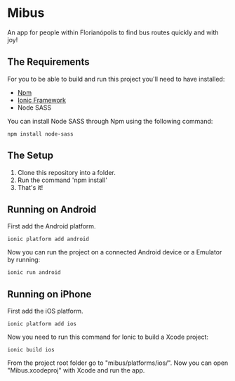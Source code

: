 Mibus
=====================

An app for people within Florianópolis to find bus routes quickly and with joy!

## The Requirements

For you to be able to build and run this project you'll need to have installed:

-   [Npm](http://www.npmjs.com/)
-   [Ionic Framework](http://ionicframework.com/)
-   Node SASS

You can install Node SASS through Npm using the following command:

```
npm install node-sass
```

## The Setup

1.  Clone this repository into a folder.
2.  Run the command 'npm install'
3.  That's it!

## Running on Android

First add the Android platform.

```
ionic platform add android
```

Now you can run the project on a connected Android device or a Emulator by running:

```
ionic run android
```

## Running on iPhone

First add the iOS platform.

```
ionic platform add ios
```

Now you need to run this command for Ionic to build a Xcode project:

```
ionic build ios
```

From the project root folder go to "mibus/platforms/ios/". Now you can open "Mibus.xcodeproj" with Xcode and run the app.

